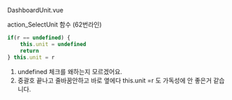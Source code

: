 DashboardUnit.vue

action_SelectUnit 함수 (62번라인)
```JavaScript
if(r == undefined) { 
	this.unit = undefined
	return
} this.unit = r
```
1) undefined 체크를 왜하는지 모르겠어요. 
2) 중괄호 끝나고 줄바꿈안하고 바로 옆에다 this.unit =r 도 가독성에 안 좋은거 같습니다.



